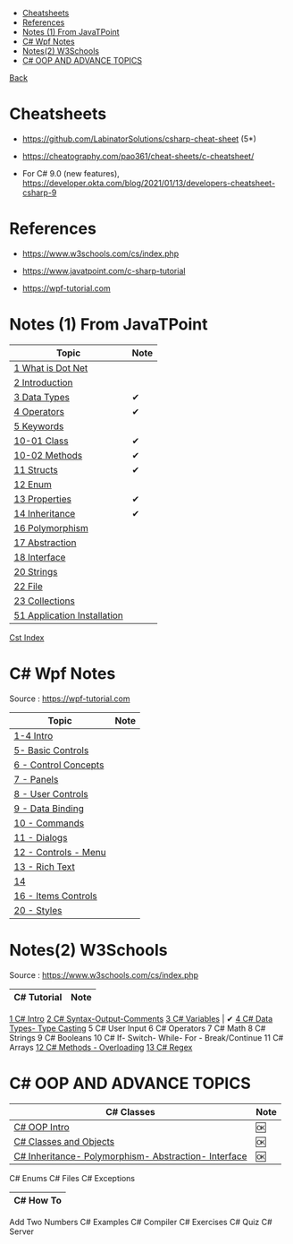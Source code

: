 
- [Cheatsheets](#cheatsheets)
- [References](#references)
- [Notes (1) From JavaTPoint](#notes-1-from-javatpoint)
- [C# Wpf Notes](#c-wpf-notes)
- [Notes(2) W3Schools](#notes2-w3schools)
- [C# OOP AND ADVANCE TOPICS](#c-oop-and-advance-topics)

[Back](../readme.md)

# Cheatsheets

- https://github.com/LabinatorSolutions/csharp-cheat-sheet (5*)

- https://cheatography.com/pao361/cheat-sheets/c-cheatsheet/

- For C# 9.0 (new features), https://developer.okta.com/blog/2021/01/13/developers-cheatsheet-csharp-9

# References

- https://www.w3schools.com/cs/index.php

- https://www.javatpoint.com/c-sharp-tutorial

- https://wpf-tutorial.com

# Notes (1) From JavaTPoint

Topic                                  | Note
---------------------------------------|-----
[1 What is Dot Net](./cst/cst-01.md)|
[2 Introduction](./cst/cst-02-introduction.md) | 
[3 Data Types](./cst/cst-03-data-types.md)   | ✔
[4 Operators](./cst/cst-04-operators.md) | ✔
[5 Keywords](./cst/cst-05-keywords.md)|
[10-01 Class](./cst/cst-10-01-class.md)| ✔
[10-02 Methods](./cst/cst-10-02-methods.md)| ✔
[11 Structs](./cst/cst-11-structs.md)| ✔
[12 Enum](./cst/cst-12-enum.md)|
[13 Properties](./cst/cst-13-properties.md)| ✔
[14 Inheritance](./cst/cst-14-inheritance.md)| ✔
[16 Polymorphism](./cst/cst-16-polymorphism.md)| 
[17 Abstraction](./cst/cst-17-abstraction.md)| 
[18 Interface](./cst/cst-18-interface.md)| 
[20 Strings](./cst/cst-20-strings.md)|
[22 File](./cst/cst-22-file.md) |
[23 Collections](./cst/cst-23-collections.md)|
[51 Application Installation](./cst/cst-51-App-Inst.md)|

[Cst Index](./cst/cst-index.md)

# C# Wpf Notes 

Source : https://wpf-tutorial.com

Topic                                                       | Note
------------------------------------------------------------|-----
[1-4 Intro](./wpf/wpf-notes-1-4-intro.md)                    |
[5- Basic Controls](./wpf/wpf-notes-5-basic-controls.md)    |
[6 - Control Concepts ](./wpf/wpf-notes-6-control-concepts.md) |
[7 - Panels](./wpf/wpf-notes-7-panels.md)                   |
[8 - User Controls](./wpf/wpf-notes-8-user-controls.md)     |
[9 - Data Binding](./wpf/wpf-notes-9-data-binding.md)       |
[10 - Commands](./wpf/wpf-notes-10-commands.md)|
[11 - Dialogs](./wpf/wpf-notes-11-dialogs.md)               |
[12 - Controls - Menu](./wpf/wpf-notes-12-controls-menu.md) |
[13 - Rich Text](./wpf/wpf-notes-13-rich-text.md)|
[14]()|
[16 - Items Controls](./wpf/wpf-notes-16-Items-controls.md) |
[20 - Styles](./wpf/wpf-notes-20-styles.md)|

# Notes(2) W3Schools

Source : https://www.w3schools.com/cs/index.php

| C# Tutorial | Note
| -- | --
[1 C# Intro](./w3/cs-01-intro.md)
[2 C# Syntax-Output-Comments](./w3/cs-02-syntax.md)
[3 C# Variables](./w3/cs-03-variables.md) | ✔ 
[4 C# Data Types- Type Casting](./w3/cs-04-dataTypes.md)
5 C# User Input
6 C# Operators
7 C# Math
8 C# Strings
9 C# Booleans
10 C# If- Switch- While- For - Break/Continue
11 C# Arrays
[12 C# Methods - Overloading](./w3/cs-12-methods.md)
[13 C# Regex](./w3/cs-13-regex.md)

# C# OOP AND ADVANCE TOPICS

| C# Classes | Note
| -- | -- 
[C# OOP Intro](./w3/cs-oop-01-intro.md) | 🆗
[C# Classes and Objects](./w3/cs-oop-02-class.md) | 🆗
[C# Inheritance- Polymorphism- Abstraction- Interface](./w3/cs-oop-03-inheritance.md) | 🆗
C# Enums
C# Files
C# Exceptions

| C# How To
| --
Add Two Numbers
C# Examples
C# Compiler
C# Exercises
C# Quiz
C# Server





